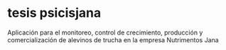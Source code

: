 # tesis psicisjana

Aplicación para el monitoreo, control de crecimiento, producción y comercialización de alevinos de trucha en la empresa Nutrimentos Jana 
